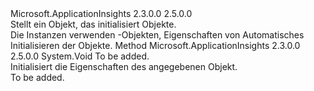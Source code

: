 <Type Name="ITelemetryInitializer" FullName="Microsoft.ApplicationInsights.Extensibility.ITelemetryInitializer">
  <TypeSignature Language="C#" Value="public interface ITelemetryInitializer" />
  <TypeSignature Language="ILAsm" Value=".class public interface auto ansi abstract ITelemetryInitializer" />
  <TypeSignature Language="DocId" Value="T:Microsoft.ApplicationInsights.Extensibility.ITelemetryInitializer" />
  <TypeSignature Language="VB.NET" Value="Public Interface ITelemetryInitializer" />
  <TypeSignature Language="F#" Value="type ITelemetryInitializer = interface" />
  <AssemblyInfo>
    <AssemblyName>Microsoft.ApplicationInsights</AssemblyName>
    <AssemblyVersion>2.3.0.0</AssemblyVersion>
    <AssemblyVersion>2.5.0.0</AssemblyVersion>
  </AssemblyInfo>
  <Interfaces />
  <Docs>
    <summary>
            Stellt ein Objekt, das initialisiert <see cref="T:Microsoft.ApplicationInsights.Channel.ITelemetry" /> Objekte.
            </summary>
    <remarks>
            Die <see cref="T:Microsoft.ApplicationInsights.DataContracts.TelemetryContext" /> Instanzen verwenden <see cref="T:Microsoft.ApplicationInsights.Extensibility.ITelemetryInitializer" /> -Objekten, Eigenschaften von Automatisches Initialisieren der <see cref="T:Microsoft.ApplicationInsights.Channel.ITelemetry" /> Objekte.
            </remarks>
  </Docs>
  <Members>
    <Member MemberName="Initialize">
      <MemberSignature Language="C#" Value="public void Initialize (Microsoft.ApplicationInsights.Channel.ITelemetry telemetry);" />
      <MemberSignature Language="ILAsm" Value=".method public hidebysig newslot virtual instance void Initialize(class Microsoft.ApplicationInsights.Channel.ITelemetry telemetry) cil managed" />
      <MemberSignature Language="DocId" Value="M:Microsoft.ApplicationInsights.Extensibility.ITelemetryInitializer.Initialize(Microsoft.ApplicationInsights.Channel.ITelemetry)" />
      <MemberSignature Language="VB.NET" Value="Public Sub Initialize (telemetry As ITelemetry)" />
      <MemberSignature Language="F#" Value="abstract member Initialize : Microsoft.ApplicationInsights.Channel.ITelemetry -&gt; unit" Usage="iTelemetryInitializer.Initialize telemetry" />
      <MemberType>Method</MemberType>
      <AssemblyInfo>
        <AssemblyName>Microsoft.ApplicationInsights</AssemblyName>
        <AssemblyVersion>2.3.0.0</AssemblyVersion>
        <AssemblyVersion>2.5.0.0</AssemblyVersion>
      </AssemblyInfo>
      <ReturnValue>
        <ReturnType>System.Void</ReturnType>
      </ReturnValue>
      <Parameters>
        <Parameter Name="telemetry" Type="Microsoft.ApplicationInsights.Channel.ITelemetry" />
      </Parameters>
      <Docs>
        <param name="telemetry">To be added.</param>
        <summary>
            Initialisiert die Eigenschaften des angegebenen <see cref="T:Microsoft.ApplicationInsights.Channel.ITelemetry" /> Objekt.
            </summary>
        <remarks>To be added.</remarks>
      </Docs>
    </Member>
  </Members>
</Type>